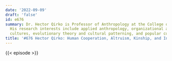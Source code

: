```yaml
---
date: '2022-09-09'
draft: 'false'
id: e676
summary: Dr. Hector Qirko is Professor of Anthropology at the College of Charleston.
  His research interests include applied anthropology, organizational and institutional
  cultures, evolutionary theory and cultural patterning, and popular culture and identity.
title: '#676 Hector Qirko: Human Cooperation, Altruism, Kinship, and Institutions'
---
```

{{< episode >}}
